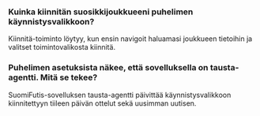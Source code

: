 ### Kuinka kiinnitän suosikkijoukkueeni puhelimen käynnistysvalikkoon? ###
Kiinnitä-toiminto löytyy, kun ensin navigoit haluamasi joukkueen tietoihin ja valitset toimintovalikosta kiinnitä. 

### Puhelimen asetuksista näkee, että sovelluksella on tausta-agentti. Mitä se tekee? ###
SuomiFutis-sovelluksen tausta-agentti päivittää käynnistysvalikkoon kiinnitettyyn tiileen päivän ottelut sekä uusimman uutisen.